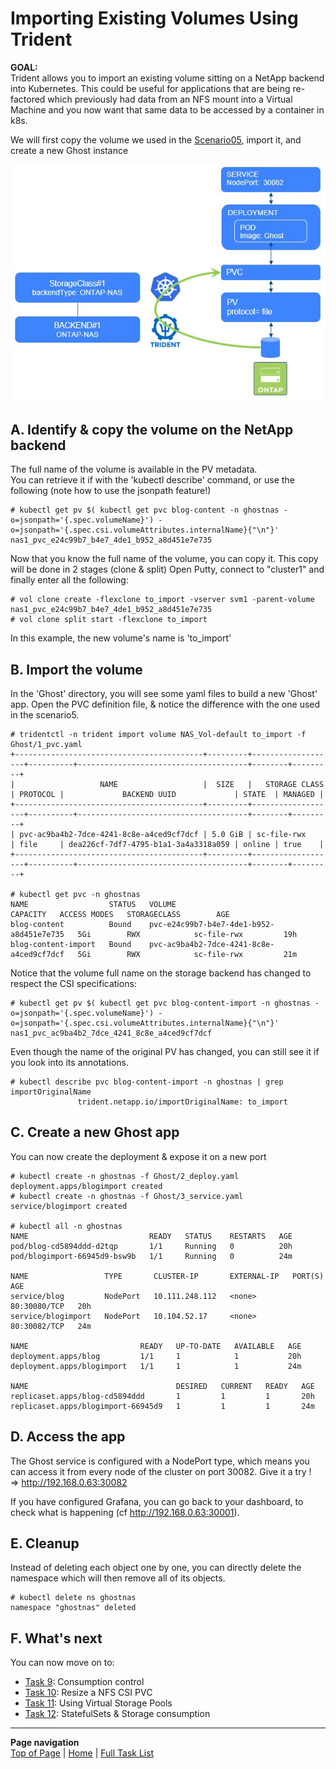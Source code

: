 # Importing Existing Volumes Using Trident

**GOAL:**  
Trident allows you to import an existing volume sitting on a NetApp backend into Kubernetes.  This could be useful for applications that are being re-factored which previously had data from an NFS mount into a Virtual Machine and you now want that same data to be accessed by a container in k8s.

We will first copy the volume we used in the [Scenario05](../Scenario05), import it, and create a new Ghost instance  

![Scenario8](../../../images/scenario8.jpg "Scenario8")

## A. Identify & copy the volume on the NetApp backend

The full name of the volume is available in the PV metadata.  
You can retrieve it if with the 'kubectl describe' command, or use the following (note how to use the jsonpath feature!)

```
# kubectl get pv $( kubectl get pvc blog-content -n ghostnas -o=jsonpath='{.spec.volumeName}') -o=jsonpath='{.spec.csi.volumeAttributes.internalName}{"\n"}'
nas1_pvc_e24c99b7_b4e7_4de1_b952_a8d451e7e735
```

Now that you know the full name of the volume, you can copy it. This copy will be done in 2 stages (clone & split)
Open Putty, connect to "cluster1" and finally enter all the following:
```
# vol clone create -flexclone to_import -vserver svm1 -parent-volume nas1_pvc_e24c99b7_b4e7_4de1_b952_a8d451e7e735
# vol clone split start -flexclone to_import
```
In this example, the new volume's name is 'to_import'


## B. Import the volume

In the 'Ghost' directory, you will see some yaml files to build a new 'Ghost' app.
Open the PVC definition file, & notice the difference with the one used in the scenario5.
```
# tridentctl -n trident import volume NAS_Vol-default to_import -f Ghost/1_pvc.yaml
+------------------------------------------+---------+-------------------+----------+--------------------------------------+--------+---------+
|                   NAME                   |  SIZE   |   STORAGE CLASS   | PROTOCOL |             BACKEND UUID             | STATE  | MANAGED |
+------------------------------------------+---------+-------------------+----------+--------------------------------------+--------+---------+
| pvc-ac9ba4b2-7dce-4241-8c8e-a4ced9cf7dcf | 5.0 GiB | sc-file-rwx       | file     | dea226cf-7df7-4795-b1a1-3a4a3318a059 | online | true    |
+------------------------------------------+---------+-------------------+----------+--------------------------------------+--------+---------+

# kubectl get pvc -n ghostnas
NAME                  STATUS   VOLUME                                     CAPACITY   ACCESS MODES   STORAGECLASS        AGE
blog-content          Bound    pvc-e24c99b7-b4e7-4de1-b952-a8d451e7e735   5Gi        RWX            sc-file-rwx         19h
blog-content-import   Bound    pvc-ac9ba4b2-7dce-4241-8c8e-a4ced9cf7dcf   5Gi        RWX            sc-file-rwx         21m
```

Notice that the volume full name on the storage backend has changed to respect the CSI specifications:
```
# kubectl get pv $( kubectl get pvc blog-content-import -n ghostnas -o=jsonpath='{.spec.volumeName}') -o=jsonpath='{.spec.csi.volumeAttributes.internalName}{"\n"}'
nas1_pvc_ac9ba4b2_7dce_4241_8c8e_a4ced9cf7dcf
```

Even though the name of the original PV has changed, you can still see it if you look into its annotations.
```
# kubectl describe pvc blog-content-import -n ghostnas | grep importOriginalName
               trident.netapp.io/importOriginalName: to_import
```

## C. Create a new Ghost app

You can now create the deployment & expose it on a new port
```
# kubectl create -n ghostnas -f Ghost/2_deploy.yaml
deployment.apps/blogimport created
# kubectl create -n ghostnas -f Ghost/3_service.yaml
service/blogimport created

# kubectl all -n ghostnas
NAME                           READY   STATUS    RESTARTS   AGE
pod/blog-cd5894ddd-d2tqp       1/1     Running   0          20h
pod/blogimport-66945d9-bsw9b   1/1     Running   0          24m

NAME                 TYPE       CLUSTER-IP       EXTERNAL-IP   PORT(S)        AGE
service/blog         NodePort   10.111.248.112   <none>        80:30080/TCP   20h
service/blogimport   NodePort   10.104.52.17     <none>        80:30082/TCP   24m

NAME                         READY   UP-TO-DATE   AVAILABLE   AGE
deployment.apps/blog         1/1     1            1           20h
deployment.apps/blogimport   1/1     1            1           24m

NAME                                 DESIRED   CURRENT   READY   AGE
replicaset.apps/blog-cd5894ddd       1         1         1       20h
replicaset.apps/blogimport-66945d9   1         1         1       24m
```

## D. Access the app

The Ghost service is configured with a NodePort type, which means you can access it from every node of the cluster on port 30082.
Give it a try !  
=> http://192.168.0.63:30082  

If you have configured Grafana, you can go back to your dashboard, to check what is happening (cf http://192.168.0.63:30001).  

## E. Cleanup

Instead of deleting each object one by one, you can directly delete the namespace which will then remove all of its objects.

```
# kubectl delete ns ghostnas
namespace "ghostnas" deleted
```

## F. What's next

You can now move on to:  

- [Task 9](../Task_9): Consumption control  
- [Task 10](../Task_10): Resize a NFS CSI PVC  
- [Task 11](../Task_11): Using Virtual Storage Pools  
- [Task 12](../Task_12): StatefulSets & Storage consumption  

---
**Page navigation**  
[Top of Page](#top) | [Home](/README.md) | [Full Task List](/README.md#prod-k8s-cluster-tasks)